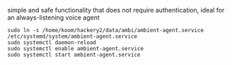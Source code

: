 simple and safe functionality that does not require authentication, ideal for an always-listening voice agent

```
sudo ln -s /home/koom/hackery2/data/ambi/ambient-agent.service /etc/systemd/system/ambient-agent.service
sudo systemctl daemon-reload                                                                  
sudo systemctl enable ambient-agent.service                                                   
sudo systemctl start ambient-agent.service                                                    
```
